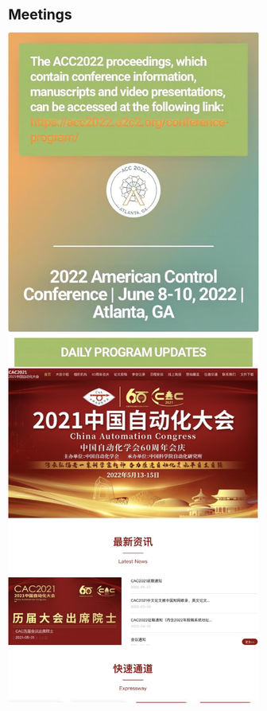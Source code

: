 # Meetings
![ACC2022](https://github.com/sychence/Meetings/blob/main/images/ACC2022.jpg)
![CAC2021](https://github.com/sychence/Meetings/blob/main/images/6AB3BBBE-4382-481D-AABE-6C0357E7712F.jpeg)
